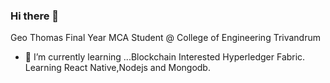 ### Hi there 👋
Geo Thomas Final Year MCA Student @ College of Engineering Trivandrum
- 🌱 I’m currently learning ...Blockchain
Interested Hyperledger Fabric.
Learning React Native,Nodejs and Mongodb.



